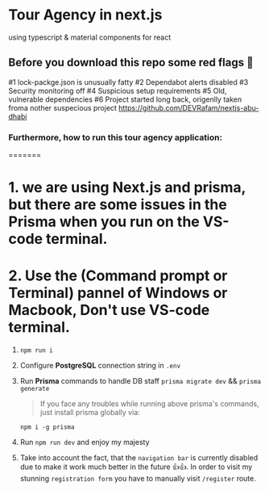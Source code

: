 # Tour Agency in next.js
using typescript & material components for react

## Before you download this repo some red flags 🚩
#1 lock-packge.json is unusually fatty
#2 Dependabot alerts disabled
#3 Security monitoring off
#4 Suspicious setup requirements
#5 Old, vulnerable dependencies
#6 Project started long back, origenlly taken froma nother suspecious project https://github.com/DEVRafam/nextjs-abu-dhabi


### Furthermore, how to run this tour agency application:
=======
# 1. we are using Next.js and prisma, but there are some issues in the Prisma when you run on the VS-code terminal.
# 2. Use the (Command prompt or Terminal) pannel of Windows or Macbook, Don't use VS-code terminal.
1. 
    ```npm
    npm run i
    ```
2. Configure **PostgreSQL** connection string in `.env`
3. Run **Prisma** commands to handle DB staff `prisma migrate dev` && `prisma generate`

    > If you face any troubles while running above prisma's commands, just install prisma globally via:

    ```npm
    npm i -g prisma
    ```

4. Run `npm run dev` and enjoy my majesty
5. Take into account the fact, that the `navigation bar` is currently disabled due to make it work much better in the future 👍👍. In order to visit my stunning `registration form` you have to manually visit `/register` route.
